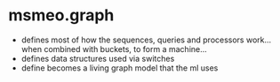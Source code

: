 # msmeo.graph
- defines most of how the sequences, queries and processors work... when combined with buckets, to form a machine... 
- defines data structures used via switches
- define becomes a living graph model that the ml uses

